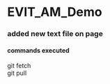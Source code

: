 # EVIT_AM_Demo
  
### added new text file on page  
#### commands executed  
git fetch  
git pull  
